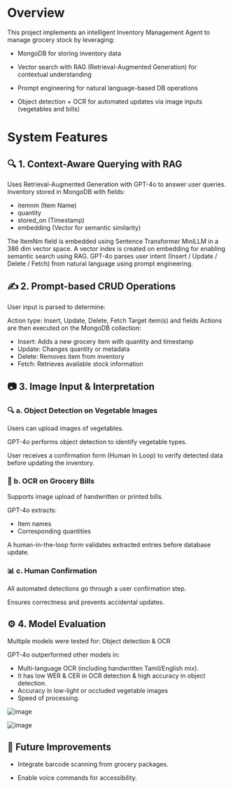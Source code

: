  # Overview
This project implements an intelligent Inventory Management Agent to manage grocery stock by leveraging:

- MongoDB for storing inventory data

- Vector search with RAG (Retrieval-Augmented Generation) for contextual understanding

- Prompt engineering for natural language-based DB operations

- Object detection + OCR for automated updates via image inputs (vegetables and bills)


# System Features
## 🔍 1. Context-Aware Querying with RAG
Uses Retrieval-Augmented Generation with GPT-4o to answer user queries.
Inventory stored in MongoDB with fields:

- itemnm (Item Name)
- quantity
- stored_on (Timestamp)
- embedding (Vector for semantic similarity)

The ItemNm field is embedded using Sentence Transformer MiniLLM in a 386 dim vector space.
A vector index is created on embedding for enabling semantic search using RAG.
GPT-4o parses user intent (Insert / Update / Delete / Fetch) from natural language using prompt engineering.

## ✍️ 2. Prompt-based CRUD Operations
User input is parsed to determine:

Action type: Insert, Update, Delete, Fetch
Target item(s) and fields
Actions are then executed on the MongoDB collection:

- Insert: Adds a new grocery item with quantity and timestamp
- Update: Changes quantity or metadata
- Delete: Removes item from inventory
- Fetch: Retrieves available stock information

## 📷 3. Image Input & Interpretation

### 🔍 a. Object Detection on Vegetable Images
Users can upload images of vegetables.

GPT-4o performs object detection to identify vegetable types.

User receives a confirmation form (Human In Loop) to verify detected data before updating the inventory.

### 🧾 b. OCR on Grocery Bills
Supports image upload of handwritten or printed bills.

GPT-4o extracts:
- Item names
- Corresponding quantities

A human-in-the-loop form validates extracted entries before database update.

### 📊 c. Human Confirmation
All automated detections go through a user confirmation step.

Ensures correctness and prevents accidental updates.

## ⚙️ 4. Model Evaluation
Multiple models were tested for:
Object detection & OCR

GPT-4o outperformed other models in:

- Multi-language OCR (including handwritten Tamil/English mix).
- It has low WER & CER in OCR detection & high accuracy in object detection.
- Accuracy in low-light or occluded vegetable images
- Speed of processing.

![image](https://github.com/user-attachments/assets/aec71f09-4caf-4ca4-995d-46bedc90cab0)

![image](https://github.com/user-attachments/assets/5c1bffb4-7673-4f56-9404-e841670fe943)


## 🚀 Future Improvements

- Integrate barcode scanning from grocery packages.

- Enable voice commands for accessibility.
